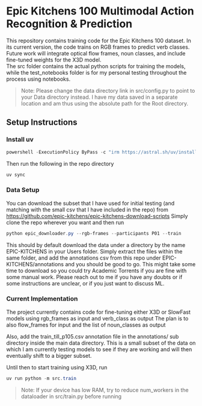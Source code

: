 # Epic Kitchens 100 Multimodal Action Recognition & Prediction

This repository contains training code for the Epic Kitchens 100 dataset. In its current version, the code trains on RGB frames to predict verb classes. Future work will integrate optical flow frames, noun classes, and include fine-tuned weights for the X3D model. <br>
The src folder contains the actual python scripts for training the models, while the test_notebooks folder is for my personal testing throughout the process using notebooks.

> Note: Please change the data directory link in src/config.py to point to your Data directory instead. I have my data saved in a separate location and am thus using the absolute path for the Root directory.

## Setup Instructions

### Install uv

```powershell
powershell -ExecutionPolicy ByPass -c "irm https://astral.sh/uv/install.ps1 | iex"
```

Then run the following in the repo directory

```powershell
uv sync
```

### Data Setup
You can download the subset that I have used for initial testing (and matching with the small csv that I have included in the repo) from https://github.com/epic-kitchens/epic-kitchens-download-scripts
Simply clone the repo wherever you want and then run

```powershell
python epic_downloader.py --rgb-frames --participants P01 --train
```

This should by default download the data under a directory by the name EPIC-KITCHENS in your Users folder. Simply extract the files within the same folder, and add the annotations csv from this repo under EPIC-KITCHENS/annotations and you should be good to go.
This might take some time to download so you could try Academic Torrents if you are fine with some manual work.
Please reach out to me if you have any doubts or if some instructions are unclear, or if you just want to discuss ML.

### Current Implementation

The project currently contains code for fine-tuning either X3D or SlowFast models using rgb_frames as input and verb_class as output
The plan is to also flow_frames for input and the list of noun_classes as output

Also, add the train_till_p105.csv annotation file in the annotations/ sub directory inside the main data directory. This is a small subset of the data on which I am currently testing models to see if they are working and will then eventually shift to a bigger subset.

Until then to start training using X3D, run

```powershell
uv run python -m src.train
```

> Note: If your device has low RAM, try to reduce num_workers in the dataloader in src/train.py before running
